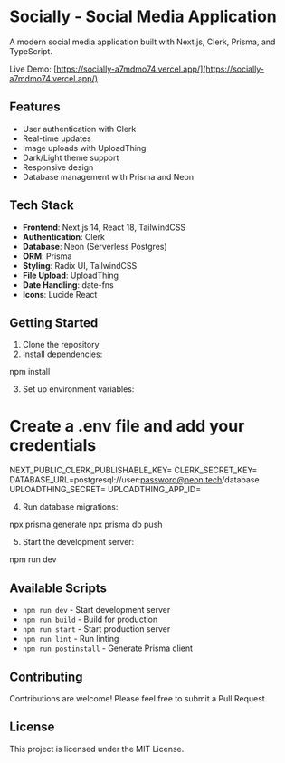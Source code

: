 # Socially - Social Media Application

A modern social media application built with Next.js, Clerk, Prisma, and TypeScript.

Live Demo: [https://socially-a7mdmo74.vercel.app/](https://socially-a7mdmo74.vercel.app/)

## Features

- User authentication with Clerk
- Real-time updates
- Image uploads with UploadThing
- Dark/Light theme support
- Responsive design
- Database management with Prisma and Neon

## Tech Stack

- **Frontend**: Next.js 14, React 18, TailwindCSS
- **Authentication**: Clerk
- **Database**: Neon (Serverless Postgres)
- **ORM**: Prisma
- **Styling**: Radix UI, TailwindCSS
- **File Upload**: UploadThing
- **Date Handling**: date-fns
- **Icons**: Lucide React

## Getting Started

1. Clone the repository
2. Install dependencies:

npm install

3. Set up environment variables:

# Create a .env file and add your credentials

NEXT_PUBLIC_CLERK_PUBLISHABLE_KEY=
CLERK_SECRET_KEY=
DATABASE_URL=postgresql://user:password@neon.tech/database
UPLOADTHING_SECRET=
UPLOADTHING_APP_ID=

4. Run database migrations:

npx prisma generate
npx prisma db push

5. Start the development server:

npm run dev

## Available Scripts

- `npm run dev` - Start development server
- `npm run build` - Build for production
- `npm run start` - Start production server
- `npm run lint` - Run linting
- `npm run postinstall` - Generate Prisma client

## Contributing

Contributions are welcome! Please feel free to submit a Pull Request.

## License

This project is licensed under the MIT License.
